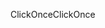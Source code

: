 <span data-ttu-id="1cc9c-101">ClickOnce</span><span class="sxs-lookup"><span data-stu-id="1cc9c-101">ClickOnce</span></span>